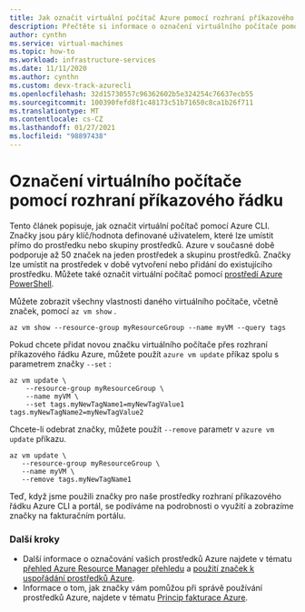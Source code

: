 ```yaml
---
title: Jak označit virtuální počítač Azure pomocí rozhraní příkazového řádku
description: Přečtěte si informace o označení virtuálního počítače pomocí rozhraní příkazového řádku Azure CLI.
author: cynthn
ms.service: virtual-machines
ms.topic: how-to
ms.workload: infrastructure-services
ms.date: 11/11/2020
ms.author: cynthn
ms.custom: devx-track-azurecli
ms.openlocfilehash: 32d15730557c96362602b5e324254c76637ecb55
ms.sourcegitcommit: 100390fefd8f1c48173c51b71650c8ca1b26f711
ms.translationtype: MT
ms.contentlocale: cs-CZ
ms.lasthandoff: 01/27/2021
ms.locfileid: "98897438"
---
```

# <a name="how-to-tag-a-vm-using-the-cli"></a>Označení virtuálního počítače pomocí rozhraní příkazového řádku

Tento článek popisuje, jak označit virtuální počítač pomocí Azure CLI. Značky jsou páry klíč/hodnota definované uživatelem, které lze umístit přímo do prostředku nebo skupiny prostředků. Azure v současné době podporuje až 50 značek na jeden prostředek a skupinu prostředků. Značky lze umístit na prostředek v době vytvoření nebo přidání do existujícího prostředku. Můžete také označit virtuální počítač pomocí [prostředí Azure PowerShell](tag-powershell.md).


Můžete zobrazit všechny vlastnosti daného virtuálního počítače, včetně značek, pomocí `az vm show` .

```azurecli-interactive
az vm show --resource-group myResourceGroup --name myVM --query tags
```

Pokud chcete přidat novou značku virtuálního počítače přes rozhraní příkazového řádku Azure, můžete použít `azure vm update` příkaz spolu s parametrem značky `--set` :

```azurecli-interactive
az vm update \
    --resource-group myResourceGroup \
    --name myVM \
    --set tags.myNewTagName1=myNewTagValue1 tags.myNewTagName2=myNewTagValue2
```

Chcete-li odebrat značky, můžete použít `--remove` parametr v `azure vm update` příkazu.

```azurecli-interactive
az vm update \
   --resource-group myResourceGroup \
   --name myVM \
   --remove tags.myNewTagName1
```

Teď, když jsme použili značky pro naše prostředky rozhraní příkazového řádku Azure CLI a portál, se podíváme na podrobnosti o využití a zobrazíme značky na fakturačním portálu.

### <a name="next-steps"></a>Další kroky

- Další informace o označování vašich prostředků Azure najdete v tématu [přehled Azure Resource Manager přehledu](../azure-resource-manager/management/overview.md) a [použití značek k uspořádání prostředků Azure](../azure-resource-manager/management/tag-resources.md).
- Informace o tom, jak značky vám pomůžou při správě používání prostředků Azure, najdete v tématu [Princip fakturace Azure](../cost-management-billing/understand/review-individual-bill.md).
